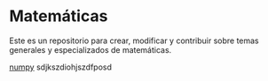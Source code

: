 # Matemáticas

Este es un repositorio para crear, modificar y contribuir sobre temas generales y especializados de matemáticas.

[numpy](https://github.com/UNALvaroMontenegro/DLearning-AI/blob/master/Cuadernos/LA_10_Numpy.ipynb)
sdjkszdiohjszdfposd
